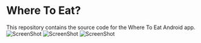 # Where To Eat?

This repository contains the source code for the Where To Eat Android app. 
![ScreenShot](http://s17.postimg.org/69aqvw2qn/Screenshot_2013_12_03_22_54_40.png)
![ScreenShot](http://s24.postimg.org/p1053zkvp/Screenshot_2013_12_03_22_54_10.png)
![ScreenShot](http://postimg.org/image/qgvhmu1np/)
